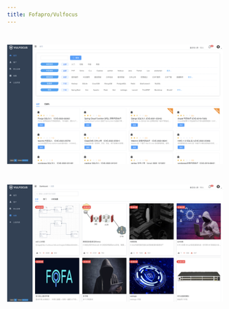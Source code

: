 ```yaml
---
title: Fofapro/Vulfocus
---
```


<template>
  <div style="background-color: #F5F5F5; padding: 24px;">
    <a-page-header
      :ghost="false"
      title="Fofapro/Vulfocus"
      sub-title="通过网络拓扑编排，构建大规模高真实度模拟环境"
      @back="() => $router.go(-1)"
    >
      <template>
      <a-comment>
        <a slot="author">Vulfocus</a>
        <a-avatar
          slot="avatar"
          src="/img/fofavul.ico"
          alt="Vulfocus"
        />
        <p slot="content">
          Vulfocus漏洞分析验证平台汇聚多种类型漏洞，包含系统、数据库、中间件、web应用的多种类型，可快速启动漏洞环境实例。同时通过网络拓扑编排，构建大规模高真实度模拟环境，开展以实战能力为导向的综合性实操演练活动的专业平台，以满足用户在人才培养、实战演练、评估测试、技术研究等场景应用。
        </p>
        </a-tooltip>
      </a-comment>
    </template>
      <template slot="extra">
        <a-button href="https://github.com/fofapro/vulfocus" key="1" type="primary">
          Github
        </a-button>
      </template>
      <a-descriptions size="small" :column="4">
        <a-descriptions-item label="项目创作者">
          <a>Vulfocus</a>
        </a-descriptions-item>
        <a-descriptions-item label="安全方向">
          <a>漏洞威胁分析</a>
        </a-descriptions-item>
        <a-descriptions-item label="创建时间">
          <a>2020-04-22</a>
        </a-descriptions-item>
      </a-descriptions>
    </a-page-header>
  </div>
</template>

<style>
tr:last-child td {
  padding-bottom: 0;
}
</style>




<br/>

![image-20220328175634489](../../.vuepress/public/img/image-20220328175634489.png)

<br/>

![image-20220328175728660](../../.vuepress/public/img/image-20220328175728660.png)
